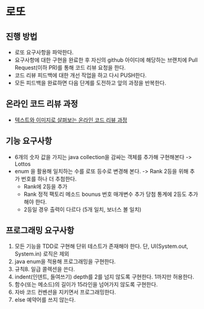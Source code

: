 # 로또
## 진행 방법
* 로또 요구사항을 파악한다.
* 요구사항에 대한 구현을 완료한 후 자신의 github 아이디에 해당하는 브랜치에 Pull Request(이하 PR)를 통해 코드 리뷰 요청을 한다.
* 코드 리뷰 피드백에 대한 개선 작업을 하고 다시 PUSH한다.
* 모든 피드백을 완료하면 다음 단계를 도전하고 앞의 과정을 반복한다.

## 온라인 코드 리뷰 과정
* [텍스트와 이미지로 살펴보는 온라인 코드 리뷰 과정](https://github.com/next-step/nextstep-docs/tree/master/codereview)

## 기능 요구사항
* 6개의 숫자 값을 가지는 java collection을 감싸는 객체를 추가해 구현해본다 -> Lottos
* enum 을 활용해 일치하는 수를 로또 등수로 변경해 본다. -> Rank
2등을 위해 추가 번호를 하나 더 추첨한다.
    * Rank에 2등을 추가 
    * Rank 정적 팩토리 메소드 bounus 번호 매개변수 추가
당첨 통계에 2등도 추가해야 한다.
    * 2등일 경우 출력이 다르다 (5개 일치, 보너스 볼 일치)

## 프로그래밍 요구사항
1. 모든 기능을 TDD로 구현해 단위 테스트가 존재해야 한다. 단, UI(System.out, System.in) 로직은 제외
2. java enum을 적용해 프로그래밍을 구현한다.
3. 규칙8. 일급 콜렉션을 쓴다.
4. indent(인덴트, 들여쓰기) depth를 2를 넘지 않도록 구현한다. 1까지만 허용한다.
5. 함수(또는 메소드)의 길이가 15라인을 넘어가지 않도록 구현한다.
6. 자바 코드 컨벤션을 지키면서 프로그래밍한다.
7. else 예약어를 쓰지 않는다.